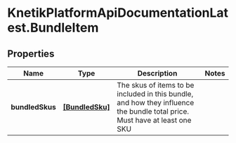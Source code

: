 # KnetikPlatformApiDocumentationLatest.BundleItem

## Properties
Name | Type | Description | Notes
------------ | ------------- | ------------- | -------------
**bundledSkus** | [**[BundledSku]**](BundledSku.md) | The skus of items to be included in this bundle, and how they influence the bundle total price.  Must have at least one SKU | 



